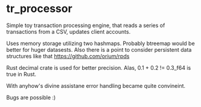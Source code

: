 # tr_processor
Simple toy transaction processing engine, that reads a series of transactions from a CSV, updates client accounts.

Uses memory storage utilizing two hashmaps. Probably btreemap would be better for huger datasests. Also there is a point to consider persistent data structures like that https://github.com/orium/rpds

Rust decimal crate is used for better precision. Alas, 0.1 + 0.2 != 0.3_f64 is true in Rust.

With anyhow's divine assistane error handling became quite convineint.

Bugs are possible :)
